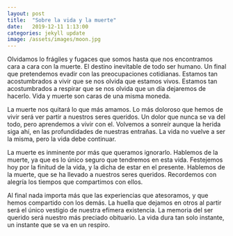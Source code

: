 ```yaml
---
layout: post
title:  "Sobre la vida y la muerte"
date:   2019-12-11 1:13:00
categories: jekyll update
image: /assets/images/moon.jpg
---
```


Olvidamos lo frágiles y fugaces que somos hasta que nos encontramos cara a cara con la muerte. El destino inevitable de todo ser humano. Un final que pretendemos evadir con las preocupaciones cotidianas. Estamos tan acostumbrados a vivir que se nos olvida que estamos vivos. Estamos tan acostumbrados a respirar que se nos olvida que un día dejaremos de hacerlo. Vida y muerte son caras de una misma moneda.

La muerte nos quitará lo que más amamos. Lo más doloroso que hemos de vivir será ver partir a nuestros seres queridos. Un dolor que nunca se va del todo, pero aprendemos a vivir con el. Volvemos a sonreír aunque la herida siga ahí, en las profundidades de nuestras entrañas. La vida no vuelve a ser la misma, pero la vida debe continuar.

La muerte es inminente por más que queramos ignorarlo. Hablemos de la muerte, ya que es lo único seguro que tendremos en esta vida. Festejemos hoy por la finitud de la vida, y la dicha de estar en el presente. Hablemos de la muerte, que se ha llevado a nuestros seres queridos. Recordemos con alegría los tiempos que compartimos con ellos.

Al final nada importa más que las experiencias que atesoramos, y que hemos compartido con los demás. La huella que dejamos en otros al partir será el único vestigio de nuestra efímera existencia. La memoria del ser querido será nuestro más preciado obituario. La vida dura tan solo instante, un instante que se va en un respiro.


    


